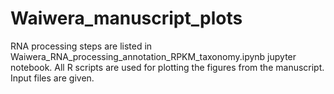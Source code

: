 # Waiwera_manuscript_plots

RNA processing steps are listed in Waiwera_RNA_processing_annotation_RPKM_taxonomy.ipynb jupyter notebook. All R scripts are used for plotting the figures from the manuscript. Input files are given. 

